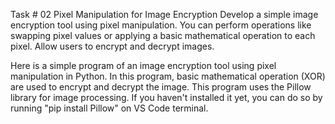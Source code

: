 Task # 02 Pixel Manipulation for Image Encryption Develop a simple image encryption tool using pixel manipulation. You can perform operations like swapping pixel values or applying a basic mathematical operation to each pixel. Allow users to encrypt and decrypt images.

Here is a simple program of an image encryption tool using pixel manipulation in Python. In this program, basic mathematical operation (XOR) are used to encrypt and decrypt the image. This program uses the Pillow library for image processing. If you haven't installed it yet, you can do so by running "pip install Pillow" on VS Code terminal.
